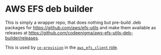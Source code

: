 # AWS EFS deb builder
This is simply a wrapper repo, that does nothing but pre-build .deb packages for https://github.com/aws/efs-utils and make them available as releases at https://github.com/codeenigma/aws-efs-utils-deb-builder/releases.

This is used by [`ce-provision`](https://github.com/codeenigma/ce-provision) in the [`aws_efs_client` role](https://github.com/codeenigma/ce-provision/tree/1.x/roles/aws/aws_efs_client).
